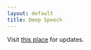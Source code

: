 ```yaml
---
layout: default
title: Deep Speech
---
```


Visit [this place](https://github.com/aaiijmrtt/DEEPSPEECH) for updates.
